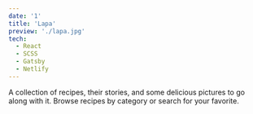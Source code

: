 ```yaml
---
date: '1'
title: 'Lapa'
preview: './lapa.jpg'
tech:
  - React
  - SCSS
  - Gatsby
  - Netlify
---
```

A collection of recipes, their stories, and some delicious pictures to go along with it. Browse recipes by category or search for your favorite.